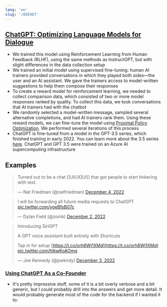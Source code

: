 ```yaml
---
lang: 'en'
slug: '/85E9E7'
---
```


## [ChatGPT: Optimizing Language Models for Dialogue](https://openai.com/blog/chatgpt/)

- We trained this model using Reinforcement Learning from Human Feedback (RLHF), using the same methods as InstructGPT, but with slight differences in the data collection setup
- We trained an initial model using supervised fine-tuning: human AI trainers provided conversations in which they played both sides—the user and an AI assistant. We gave the trainers access to model-written suggestions to help them compose their responses
- To create a reward model for reinforcement learning, we needed to collect comparison data, which consisted of two or more model responses ranked by quality. To collect this data, we took conversations that AI trainers had with the chatbot
- We randomly selected a model-written message, sampled several alternative completions, and had AI trainers rank them. Using these reward models, we can fine-tune the model using [Proximal Policy Optimization](https://openai.com/blog/openai-baselines-ppo/). We performed several iterations of this process
- ChatGPT is fine-tuned from a model in the GPT-3.5 series, which finished training in early 2022. You can learn more about the 3.5 series [here](https://beta.openai.com/docs/model-index-for-researchers). ChatGPT and GPT 3.5 were trained on an Azure AI supercomputing infrastructure

## Examples

> Turned out to be a chat [[UIUX|UI]] that got people to start tinkering with text.
>
> — Nat Friedman (@natfriedman) [December 4, 2022](https://twitter.com/natfriedman/status/1599206152025231360?ref_src=twsrc%5Etfw)

> I will be forwarding all future media requests to ChatGPT [pic.twitter.com/ygeBfsB07c](https://t.co/ygeBfsB07c)
>
> — Dylan Field (@zoink) [December 2, 2022](https://twitter.com/zoink/status/1598827692803051521?ref_src=twsrc%5Etfw)

> Introducing SiriGPT
>
> A GPT voice assistant built entirely with Shortcuts
>
> Tap in for setup [https://t.co/orh6Wj1XMd](https://t.co/orh6Wj1XMd) [pic.twitter.com/hlkwKoAOmq](https://t.co/hlkwKoAOmq)
>
> — Joe Kennedy (@joekndy) [December 3, 2022](https://twitter.com/joekndy/status/1598874918422450176?ref_src=twsrc%5Etfw)

### [Using ChatGPT As a Co-Founder](https://www.atomic14.com/2022/12/05/using-chatgpt-as-a-co-founder.html)

- It's pretty impressive stuff, some of it is a bit overly verbose and a bit generic, but I could probably drill into the answers and get more detail. It would probably generate most of the code for the backend if I wanted it to:
